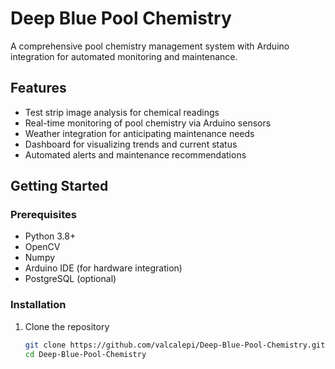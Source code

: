 # Deep Blue Pool Chemistry

A comprehensive pool chemistry management system with Arduino integration for automated monitoring and maintenance.

## Features

- Test strip image analysis for chemical readings
- Real-time monitoring of pool chemistry via Arduino sensors
- Weather integration for anticipating maintenance needs
- Dashboard for visualizing trends and current status
- Automated alerts and maintenance recommendations

## Getting Started

### Prerequisites

- Python 3.8+
- OpenCV
- Numpy
- Arduino IDE (for hardware integration)
- PostgreSQL (optional)

### Installation

1. Clone the repository
   ```bash
   git clone https://github.com/valcalepi/Deep-Blue-Pool-Chemistry.git
   cd Deep-Blue-Pool-Chemistry
